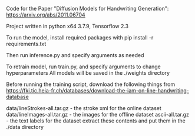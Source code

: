 Code for the Paper "Diffusion Models for Handwriting Generation": https://arxiv.org/abs/2011.06704

Project written in python x64 3.7.9, Tensorflow 2.3

To run the model, install required packages with 
pip install -r requirements.txt 

Then run inference.py and specify arguments as needed


To retrain model, run train.py, and specify arguments to change hyperparameters
All models will be saved in the ./weights directory


Before running the training script, download the following things from 
https://fki.tic.heia-fr.ch/databases/download-the-iam-on-line-handwriting-database

data/lineStrokes-all.tar.gz   -   the stroke xml for the online dataset
data/lineImages-all.tar.gz    -   the images for the offline dataset
ascii-all.tar.gz              -   the text labels for the dataset
extract these contents and put them in the ./data directory 
